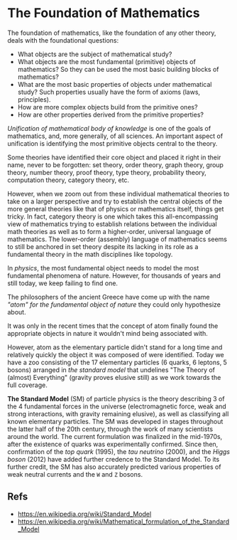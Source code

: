 # The Foundation of Mathematics

The foundation of mathematics, like the foundation of any other theory, deals with the foundational questions:
- What objects are the subject of mathematical study?
- What objects are the most fundamental (primitive) objects of mathematics? So they can be used the most basic building blocks of mathematics?
- What are the most basic properties of objects under mathematical study? Such properties usually have the form of axioms (laws, principles).
- How are more complex objects build from the primitive ones?
- How are other properties derived from the primitive properties?


*Unification of mathematical body of knowledge* is one of the goals of mathematics, and, more generally, of all sciences. An important aspect of unification is identifying the most primitive objects central to the theory.

Some theories have identified their core object and placed it right in their name, never to be forgotten: set theory, order theory, graph theory, group theory, number theory, proof theory, type theory, probability theory, computation theory, category theory, etc.

However, when we zoom out from these individual mathematical theories to take on a larger perspective and try to establish the central objects of the more general theories like that of physics or mathematics itself, things get tricky. In fact, category theory is one which takes this all-encompassing view of mathematics trying to establish relations between the individual math theories as well as to form a higher-order, universal language of mathematics. The lower-order (assembly) language of mathematics seems to still be anchored in set theory despite its lacking in its role as a fundamental theory in the math disciplines like topology.


In *physics*, the most fundamental object needs to model the most fundamental phenomena of nature. However, for thousands of years and still today, we keep failing to find one.

The philosophers of the ancient Greece have come up with the name *"atom" for the fundamental object of nature* they could only hypothesize about. 

It was only in the recent times that the concept of atom finally found the appropriate objects in nature it wouldn't mind being associated with. 

However, atom as the elementary particle didn't stand for a long time and relatively quickly the object it was composed of were identified. Today we have a zoo consisting of the 17 elementary particles (6 quarks, 6 leptons, 5 bosons) arranged in *the standard model* that undelines "The Theory of (almost) Everything" (gravity proves elusive still) as we work towards the full coverage.

**The Standard Model** (SM) of particle physics is the theory describing 3 of the 4 fundamental forces in the universe (electromagnetic force, weak and strong interactions, with gravity remaining elusive), as well as classifying all known elementary particles. The SM was developed in stages throughout the latter half of the 20th century, through the work of many scientists around the world. The current formulation was finalized in the mid-1970s, after the existence of quarks was experimentally confirmed. Since then, confirmation of the *top quark* (1995), the *tau neutrino* (2000), and the *Higgs boson* (2012) have added further credence to the Standard Model. To its further credit, the SM has also accurately predicted various properties of weak neutral currents and the `W` and `Z` bosons.

## Refs
- https://en.wikipedia.org/wiki/Standard_Model
- https://en.wikipedia.org/wiki/Mathematical_formulation_of_the_Standard_Model
